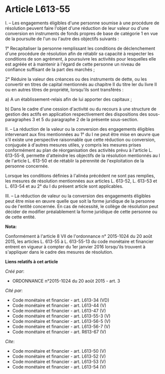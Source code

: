 # Article L613-55

I. – Les engagements éligibles d'une personne soumise à une procédure de résolution peuvent faire l'objet d'une réduction de
leur valeur ou d'une conversion en instruments de fonds propres de base de catégorie 1 en vue de la poursuite de l'un ou
l'autre des objectifs suivants : 

1° Recapitaliser la personne remplissant les conditions de déclenchement d'une procédure de résolution afin de rétablir sa
capacité à respecter les conditions de son agrément, à poursuivre les activités pour lesquelles elle est agréée et à
maintenir à l'égard de cette personne un niveau de confiance suffisant de la part des marchés ; 

2° Réduire la valeur des créances ou des instruments de dette, ou les convertir en titres de capital mentionnés au chapitre
II du titre Ier du livre II ou en autres titres de propriété, lorsqu'ils sont transférés : 

a) A un établissement-relais afin de lui apporter des capitaux ; 

b) Dans le cadre d'une cession d'activité ou du recours à une structure de gestion des actifs en application respectivement
des dispositions des sous-paragraphes 3 et 5 du paragraphe 2 de la présente sous-section. 

II. – La réduction de la valeur ou la conversion des engagements éligibles intervenant aux fins mentionnées au 1° du I ne
peut être mise en œuvre que s'il existe une perspective raisonnable que cette réduction ou conversion, conjuguée à d'autres
mesures utiles, y compris les mesures prises conformément au plan de réorganisation des activités prévu à l'article L.
613-55-8, permette d'atteindre les objectifs de la résolution mentionnés au I de l'article L. 613-50 et de rétablir la
pérennité de l'exploitation de la personne concernée. 

Lorsque les conditions définies à l'alinéa précédent ne sont pas remplies, les mesures de résolution mentionnées aux articles
L. 613-52, L. 613-53 et L. 613-54 et au 2° du I du présent article sont applicables. 

III. – La réduction de valeur ou la conversion des engagements éligibles peut être mise en œuvre quelle que soit la forme
juridique de la personne ou de l'entité concernée. En cas de nécessité, le collège de résolution peut décider de modifier
préalablement la forme juridique de cette personne ou de cette entité.

**Nota:**

Conformément à l'article 8 VII de l'ordonnance n° 2015-1024 du 20 août 2015, les articles L. 613-55 à L. 613-55-13 du code
monétaire et financier entrent en vigueur à compter du 1er janvier 2016 lorsqu'ils trouvent à s'appliquer dans le cadre des
mesures de résolution.

**Liens relatifs à cet article**

_Créé par_:

  - ORDONNANCE n°2015-1024 du 20 août 2015 - art. 3

_Cité par_:

  - Code monétaire et financier - art. L613-34 (VD)
  - Code monétaire et financier - art. L613-44 (V)
  - Code monétaire et financier - art. L613-47 (V)
  - Code monétaire et financier - art. L613-55-3 (V)
  - Code monétaire et financier - art. L613-56-5 (V)
  - Code monétaire et financier - art. L613-56-7 (V)
  - Code monétaire et financier - art. R613-67 (V)

_Cite_:

  - Code monétaire et financier - art. L613-50 (V)
  - Code monétaire et financier - art. L613-52 (V)
  - Code monétaire et financier - art. L613-53 (V)
  - Code monétaire et financier - art. L613-54 (V)
